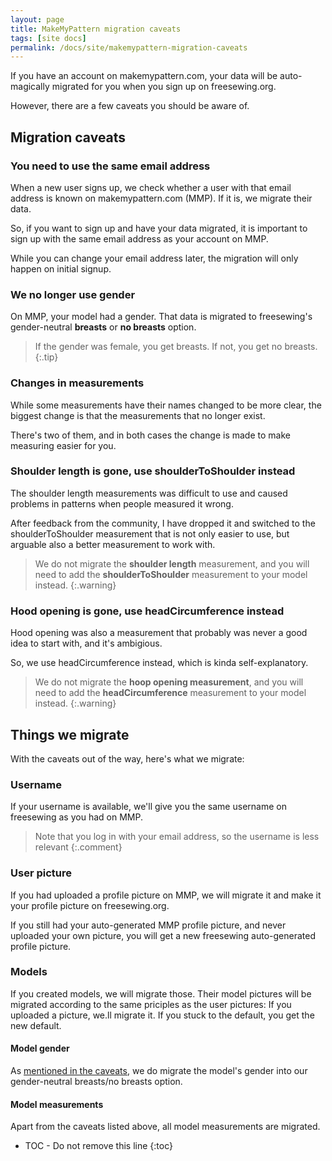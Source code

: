 ```yaml
---
layout: page
title: MakeMyPattern migration caveats
tags: [site docs]
permalink: /docs/site/makemypattern-migration-caveats
---
```


If you have an account on makemypattern.com, your data will be auto-magically migrated for you when you sign up on freesewing.org.

However, there are a few caveats you should be aware of.

## Migration caveats

### You need to use the same email address

When a new user signs up, we check whether a user with that email address is known on makemypattern.com (MMP). If it is, we migrate their data.

So, if you want to sign up and have your data migrated, it is important to sign up with the same email address as your account on MMP.

While you can change your email address later, the migration will only happen on initial signup.

### We no longer use gender

On MMP, your model had a gender. 
That data is migrated to freesewing's gender-neutral **breasts** or **no breasts** option. 

> If the gender was female, you get breasts. If not, you get no breasts.
{:.tip}

### Changes in measurements

While some measurements have their names changed to be more clear, the biggest change is that the measurements that no longer exist.

There's two of them, and in both cases the change is made to make measuring easier for you.

### Shoulder length is gone, use shoulderToShoulder instead

The shoulder length measurements was difficult to use and caused problems in patterns when people measured it wrong.

After feedback from the community, I have dropped it and switched to the shoulderToShoulder measurement that is not only easier to use, but arguable also a better measurement to work with.

> We do not migrate the **shoulder length** measurement, and you will need to add the **shoulderToShoulder** measurement to your model instead.
{:.warning}

### Hood opening is gone, use headCircumference instead

Hood opening was also a measurement that probably was never a good idea to start with, and it's ambigious.

So, we use headCircumference instead, which is kinda self-explanatory.

> We do not migrate the **hoop opening measurement**, and you will need to add the **headCircumference** measurement to your model instead.
{:.warning}

## Things we migrate

With the caveats out of the way, here's what we migrate:

### Username
If your username is available, we'll give you the same username on freesewing as you had on MMP.

> Note that you log in with your email address, so the username is less relevant
{:.comment}

### User picture
If you had uploaded a profile picture on MMP, we will migrate it and make it your profile picture on freesewing.org.

If you still had your auto-generated MMP profile picture, and never uploaded your own picture, you will get a new freesewing auto-generated profile picture.

### Models
If you created models, we will migrate those. Their model pictures will be migrated according to the same priciples as the user pictures: If you uploaded a picture, we.ll migrate it. If you stuck to the default, you get the new default.

#### Model gender
As [mentioned in the caveats](#we-no-longer-use-gender), we do migrate the model's gender into our gender-neutral breasts/no breasts option.

#### Model measurements
Apart from the caveats listed above, all model measurements are migrated.






* TOC - Do not remove this line
{:toc}
